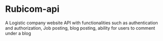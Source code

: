 # Rubicom-api

A Logistic company website API with functionalities such as authentication and authorization, Job posting, blog posting, ability for users to comment under a blog
